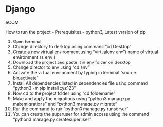 # Django
eCOM

 How to run the project -
Prerequisites - python3, Latest version of pip
1) Open terminal
2) Change directory to desktop using command “cd Desktop”
3) Create a new virtual environment using “virtualenv env”( name of virtual environment as env
)
4) Download the project and paste it in env folder on desktop
5) Change director to env using “cd env”
6) Activate the virtual environment by typing in terminal “source bin/activate”
7) Install All dependencies listed in dependencies file using command “python3 -m pip
install xyz123”
8) Now cd to the project folder using “cd foldername”
9) Make and apply the migrations using “python3 manage.py makemigrations” and “python3
manage.py migrate”
10) Run the command to run “python3 manage.py runserver”
11) You can create the superuser for admin access using the command “python3 manage.py
createsuperuser”

